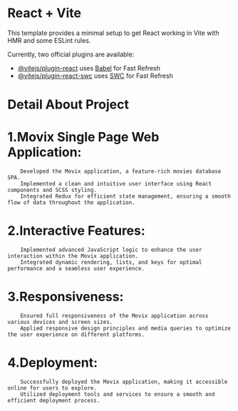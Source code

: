 # React + Vite

This template provides a minimal setup to get React working in Vite with HMR and some ESLint rules.

Currently, two official plugins are available:

- [@vitejs/plugin-react](https://github.com/vitejs/vite-plugin-react/blob/main/packages/plugin-react/README.md) uses [Babel](https://babeljs.io/) for Fast Refresh
- [@vitejs/plugin-react-swc](https://github.com/vitejs/vite-plugin-react-swc) uses [SWC](https://swc.rs/) for Fast Refresh



# Detail About Project

# 1.Movix Single Page Web Application:
        Developed the Movix application, a feature-rich movies database SPA.
        Implemented a clean and intuitive user interface using React components and SCSS styling.
        Integrated Redux for efficient state management, ensuring a smooth flow of data throughout the application.

  # 2.Interactive Features:
        Implemented advanced JavaScript logic to enhance the user interaction within the Movix application.
        Integrated dynamic rendering, lists, and keys for optimal performance and a seamless user experience.

# 3.Responsiveness:
        Ensured full responsiveness of the Movix application across various devices and screen sizes.
        Applied responsive design principles and media queries to optimize the user experience on different platforms.

  # 4.Deployment:
        Successfully deployed the Movix application, making it accessible online for users to explore.
        Utilized deployment tools and services to ensure a smooth and efficient deployment process.
